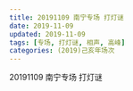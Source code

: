 ```yaml
---
title: 20191109 南宁专场 打灯谜
date: 2019-11-09
updated: 2019-11-09
tags: [专场, 打灯谜, 相声, 高峰]
categories: (2019)己亥年场次
---
```

20191109 南宁专场 打灯谜